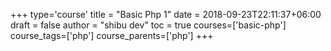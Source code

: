 +++
type='course'
title = "Basic Php 1"
date = 2018-09-23T22:11:37+06:00
draft = false
author = "shibu dev"
toc = true
courses=['basic-php']
course_tags=['php']
course_parents=['php']
+++

<!-- All taxonomy write plural format -->

